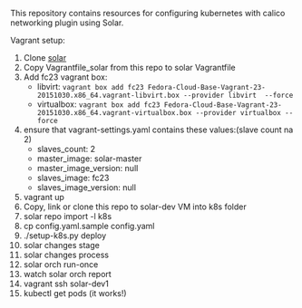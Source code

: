 This repository contains resources for configuring kubernetes with calico networking plugin using Solar.

Vagrant setup:

1. Clone [solar](https://github.com/openstack/solar)
2. Copy Vagrantfile_solar from this repo to solar Vagrantfile
3. Add fc23 vagrant box:
	* libvirt: `vagrant box add fc23 Fedora-Cloud-Base-Vagrant-23-20151030.x86_64.vagrant-libvirt.box --provider libvirt  --force`
	* virtualbox: `vagrant box add fc23 Fedora-Cloud-Base-Vagrant-23-20151030.x86_64.vagrant-virtualbox.box --provider virtualbox --force`
4. ensure that vagrant-settings.yaml contains these values:(slave count na 2)
    * slaves_count: 2
    * master_image: solar-master
    * master_image_version: null
    * slaves_image: fc23
    * slaves_image_version: null
5. vagrant up
6. Copy, link or clone this repo to solar-dev VM into k8s folder
8. solar repo import -l k8s
9. cp config.yaml.sample config.yaml
10. ./setup-k8s.py deploy
11. solar changes stage
12. solar changes process
13. solar orch run-once
14. watch solar orch report
15. vagrant ssh solar-dev1
16. kubectl get pods (it works!)
